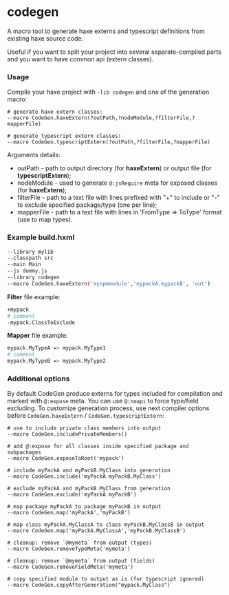 # codegen #

A macro tool to generate haxe externs and typescript definitions from existing haxe source code.

Useful if you want to split your project into several separate-compiled parts and you want to have common api (extern classes).

### Usage ###
Compile your haxe project with `-lib codegen` and one of the generation macro:

```shell
# generate haxe extern classes:
--macro CodeGen.haxeExtern(?outPath,?nodeModule,?filterFile,?mapperFile)

# generate typescript extern classes:
--macro CodeGen.typescriptExtern(?outPath,?filterFile,?mapperFile)
```
 
Arguments details:

 * outPath - path to output directory (for **haxeExtern**) or output file (for **typescriptExtern**);
 * nodeModule - used to generate `@:jsRequire` meta for exposed classes (for **haxeExtern**);
 * filterFile - path to a text file with lines prefixed with "+" to include or "-" to exclude specified package/type (one per line);
 * mapperFile - path to a text file with lines in 'FromType => ToType' format (use to map types).

### Example build.hxml ###
```bash
--library mylib 
--classpath src
--main Main
--js dummy.js
--library codegen
--macro CodeGen.haxeExtern('mynpmmodule','mypackA.mypackB', 'out')
```
**Filter** file example:
```bash
+mypack
# comment
-mypack.ClassToExclude
```
**Mapper** file example:
```bash
mypack.MyTypeA => mypack.MyType1
# comment
mypack.MyTypeB => mypack.MyType2

```

### Additional options ###
By default CodeGen produce externs for types included for compilation and marked with `@:expose` meta.
You can use `@:noapi` to force type/field excluding.
To customize generation process, use next compiler options before `CodeGen.haxeExtern` / `CodeGen.typescriptExtern`:

```shell
# use to include private class members into output
--macro CodeGen.includePrivateMembers()

# add @:expose for all classes inside specified package and subpackages
--macro CodeGen.exposeToRoot('mypack')

# include myPackA and myPackB.MyClass into generation
--macro CodeGen.include('myPackA myPackB.MyClass')

# exclude myPackA and myPackB.MyClass from generation
--macro CodeGen.exclude('myPackA myPackB')

# map package myPackA to package myPackB in output
--macro CodeGen.map('myPackA','myPackB')

# map class myPackA.MyClassA to class myPackB.MyClassB in output
--macro CodeGen.map('myPackA.MyClassA','myPackB.MyClassB')

# cleanup: remove `@mymeta` from output (types)
--macro CodeGen.removeTypeMeta('mymeta')

# cleanup: remove `@mymeta` from output (fields)
--macro CodeGen.removeFieldMeta('mymeta')

# copy specified module to output as is (for typescript ignored)
--macro CodeGen.copyAfterGeneration("mypack.MyClass")
```

